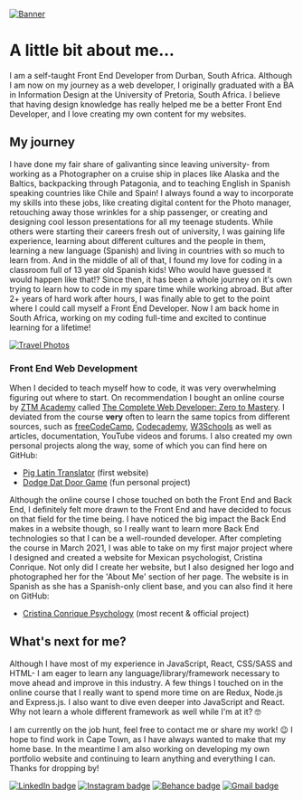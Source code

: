 [![Banner](https://i.postimg.cc/3Js5TJB6/Git-banner-MJB-02.jpg)](https://postimg.cc/3dFbjhzC)


# A little bit about me...
I am a self-taught Front End Developer from Durban, South Africa. Although I am now on my journey as a web developer, I originally graduated with a BA in Information Design at the University of Pretoria, South Africa. I believe that having design knowledge has really helped me be a better Front End Developer, and I love creating my own content for my websites.

## My journey

I have done my fair share of galivanting since leaving university- from working as a Photographer on a cruise ship in places like Alaska and the Baltics, backpacking through Patagonia, and to teaching English in Spanish speaking countries like Chile and Spain! I always found a way to incorporate my skills into these jobs, like creating digital content for the Photo manager, retouching away those wrinkles for a ship passenger, or creating and designing cool lesson presentations for all my teenage students. While others were starting their careers fresh out of university, I was gaining life experience, learning about different cultures and the people in them, learning a new language (Spanish) and living in countries with so much to learn from. And in the middle of all of that, I found my love for coding in a classroom full of 13 year old Spanish kids! Who would have guessed it would happen like that!? Since then, it has been a whole journey on it's own trying to learn how to code in my spare time while working abroad. But after 2+ years of hard work after hours, I was finally able to get to the point where I could call myself a Front End Developer. Now I am back home in South Africa, working on my coding full-time and excited to continue learning for a lifetime!

[![Travel Photos](https://i.postimg.cc/76XdQjqY/Git-banner-template-04.jpg)](https://postimg.cc/phhsmG9g)

### Front End Web Development
When I decided to teach myself how to code, it was very overwhelming figuring out where to start. On recommendation I bought an online course by [ZTM Academy](https://zerotomastery.io/) called [The Complete Web Developer: Zero to Mastery](https://www.udemy.com/course/the-complete-web-developer-zero-to-mastery). I deviated from the course **very** often to learn the same topics from different sources, such as [freeCodeCamp](https://www.freecodecamp.org/), [
Codecademy](https://www.codecademy.com), [W3Schools](https://www.w3schools.com) as well as articles, documentation, YouTube videos and forums. I also created my own personal projects along the way, some of which you can find here on GitHub:
- [Pig Latin Translator](https://github.com/moniquejb/pig-latin-translator) (first website)
- [Dodge Dat Door Game](https://github.com/moniquejb/dodge-dat-door) (fun personal project)

Although the online course I chose touched on both the Front End and Back End, I definitely felt more drawn to the Front End and have decided to focus on that field for the time being. I have noticed the big impact the Back End makes in a website though, so I really want to learn more Back End technologies so that I can be a well-rounded developer. After completing the course in March 2021, I was able to take on my first major project where I designed and created a website for Mexican psychologist, Cristina Conrique. Not only did I create her website, but I also designed her logo and photographed her for the 'About Me' section of her page. The website is in Spanish as she has a Spanish-only client base, and you can also find it here on GitHub:
- [Cristina Conrique Psychology](https://github.com/moniquejb/cristina-conrique-psychology) (most recent & official project) 

## What's next for me?
Although I have most of my experience in JavaScript, React, CSS/SASS and HTML- I am eager to learn any language/library/framework necessary to move ahead and improve in this industry. A few things I touched on in the online course that I really want to spend more time on are Redux, Node.js and Express.js. I also want to dive even deeper into JavaScript and React. Why not learn a whole different framework as well while I'm at it? :nerd_face:

I am currently on the job hunt, feel free to contact me or share my work! :wink: I hope to find work in Cape Town, as I have always wanted to make that my home base. In the meantime I am also working on developing my own portfolio website and continuing to learn anything and everything I can. Thanks for dropping by!


[![LinkedIn badge](https://img.shields.io/badge/LinkedIn-0077B5?style=for-the-badge&logo=linkedin&logoColor=white)](https://www.linkedin.com/in/monique-blignaut-48173485) [![Instagram badge](https://img.shields.io/badge/Instagram-E4405F?style=for-the-badge&logo=instagram&logoColor=white)](https://www.instagram.com/monique.jaimee/) [![Behance badge](https://img.shields.io/badge/Behance-blue?style=for-the-badge&logo=behance)](https://www.behance.net/MoniqueBlignaut) [![Gmail badge](https://img.shields.io/badge/Gmail-D14836?style=for-the-badge&logo=gmail&logoColor=white)](mailto:moniblig@gmail.com)
